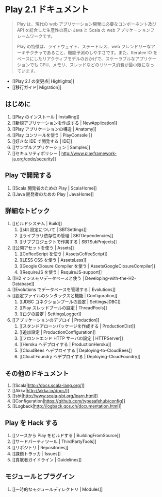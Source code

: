 <!-- translated -->
<!--
# Play 2.1 documentation
-->
# Play 2.1 ドキュメント

<!--
> Play is a high-productivity Java and Scala web application framework that integrates the components and APIs you need for modern web application development. 
>
> Play is based on a lightweight, stateless, web-friendly architecture and features predictable and minimal resource consumption (CPU, memory, threads) for highly-scalable applications thanks to its reactive model, based on Iteratee IO.
-->
>Play は、現代の web アプリケーション開発に必要なコンポーネント及び API を統合した生産性の高い Java と Scala の web アプリケーションフレームワークです。
>
> Play の特徴は、ライトウェイト、ステートレス、web フレンドリーなアーキテクチャであること、機能予測のしやすさです。また、Iteratee IO をベースにしたリアクティブモデルのおかげで、スケーラブルなアプリケーションでも CPU、メモリ、スレッドなどのリソース消費が最小限になっています。

<!--
- [[What's new in Play 2.1?| Highlights]]
- [[Migration Guide| Migration]]
-->
- [[Play 2.1 の変更点| Highlights]]
- [[移行ガイド| Migration]]

<!--
## Getting started
-->
## はじめに

<!--
1. [[Installing Play | Installing]]
1. [[Creating a new application | NewApplication]]
1. [[Anatomy of a Play application | Anatomy]]
1. [[Using the Play console | PlayConsole ]]
1. [[Setting up your preferred IDE | IDE]]
1. [[Sample applications | Samples]]
1. [[Security policy | http://www.playframework.org/code/security]]
-->
1. [[Play のインストール | Installing]]
1. [[新規アプリケーションを作成する | NewApplication]]
1. [[Play アプリケーションの構造 | Anatomy]]
1. [[Play コンソールを使う | PlayConsole ]]
1. [[好きな IDE で開発する | IDE]]
1. [[サンプルアプリケーション | Samples]]
1. [[セキュリティポリシー | http://www.playframework-ja.org/code/security]]

<!--
## Working with Play
-->
## Play で開発する

<!--
1. [[Play for Scala developers | ScalaHome]]
1. [[Play for Java developers | JavaHome]]
-->
1. [[Scala 開発者のための Play | ScalaHome]]
1. [[Java 開発者のための Play | JavaHome]]

<!--
## Detailed topics
-->
## 詳細なトピック

<!--
1. [[The Build system | Build]]
    1. [[About sbt settings | SBTSettings]]
    1. [[Manage application dependencies | SBTDependencies]]
    1. [[Working with sub-projects | SBTSubProjects]]
1. [[Working with public assets | Assets]]
    1. [[Using CoffeeScript | AssetsCoffeeScript]]
    1. [[Using LESS CSS | AssetsLess]]
    1. [[Using Google Closure Compiler | AssetsGoogleClosureCompiler]]
    1. [[Using RequireJS | RequireJS-support]]
1. [[Working with the in-memory H2 database | Developing-with-the-H2-Database]]
1. [[Managing database evolutions | Evolutions]]
1. [[Configuration file syntax and features | Configuration]]
    1. [[Configuring the JDBC connection pool | SettingsJDBC]]
    1. [[Configuring Play's thread pools | ThreadPools]]
    1. [[Configuring logging | SettingsLogger]]
1. [[Deploying your application | Production]]
    1. [[Creating a standalone package | ProductionDist]]
    1. [[Additional configuration | ProductionConfiguration]]
    1. [[Set-up a front-end HTTP server | HTTPServer]]
    1. [[Deploying to Heroku | ProductionHeroku]]
    1. [[Deploying to CloudBees | Deploying-to-CloudBees]]
    1. [[Deploying to Cloud Foundry | Deploying-CloudFoundry]]
-->
1. [[ビルドシステム | Build]]
    1. [[sbt 設定について | SBTSettings]]
    1. [[ライブラリ依存性の管理 | SBTDependencies]]
    1. [[サブプロジェクトで作業する | SBTSubProjects]]
1. [[公開アセットを使う | Assets]]
    1. [[CoffeeScript を使う | AssetsCoffeeScript]]
    1. [[LESS CSS を使う | AssetsLess]]
    1. [[Google Closure Compiler を使う | AssetsGoogleClosureCompiler]]
    1. [[RequireJS を使う | RequireJS-support]]
1. [[H2 インメモリデータベースと使う | Developing-with-the-H2-Database]]
1. [[Evolutions でデータベースを管理する | Evolutions]]
1. [[設定ファイルのシンタックスと機能 | Configuration]]
    1. [[JDBC コネクションプールの設定 | SettingsJDBC]]
    1. [[Play スレッドプールの設定 | ThreadPools]]
    1. [[ログの設定 | SettingsLogger]]
1. [[アプリケーションのデプロイ | Production]]
    1. [[スタンドアローンパッケージを作成する | ProductionDist]]
    1. [[追加設定 | ProductionConfiguration]]
    1. [[フロントエンド HTTP サーバの設定 | HTTPServer]]
    1. [[Heroku へデプロイする | ProductionHeroku]]
    1. [[CloudBees へデプロイする | Deploying-to-CloudBees]]
    1. [[Cloud Foundry へデプロイする | Deploying-CloudFoundry]]

<!--
## Additional documentation
-->
## その他のドキュメント

<!--
1. [[Scala|http://docs.scala-lang.org/]]
1. [[Akka|http://akka.io/docs/]]
1. [[sbt|http://www.scala-sbt.org/learn.html]]
1. [[Configuration|https://github.com/typesafehub/config]]
1. [[Logback|http://logback.qos.ch/documentation.html]]
-->
1. [[Scala|http://docs.scala-lang.org/]]
1. [[Akka|http://akka.io/docs/]]
1. [[sbt|http://www.scala-sbt.org/learn.html]]
1. [[Configuration|https://github.com/typesafehub/config]]
1. [[Logback|http://logback.qos.ch/documentation.html]]

<!--
## Hacking Play
-->
## Play を Hack する

<!-- 1. [[Building Play from source | BuildingFromSource]]
1. [[3rd Party Tooling | ThirdPartyTools]]
1. [[Repositories | Repositories]]
1. [[Issue tracker | Issues]]
1. [[Contributor guidelines | Guidelines]] -->
1. [[ソースから Play をビルドする | BuildingFromSource]]
1. [[サードパーティツール | ThirdPartyTools]]
1. [[リポジトリ | Repositories]]
1. [[課題トラッカ | Issues]]
1. [[貢献者ガイドライン | Guidelines]]

<!--
## Modules and plugins
-->
## モジュールとプラグイン

<!--
1. [[Temporary modules directory | Modules]]
-->
1. [[一時的なモジュールディレクトリ | Modules]]
